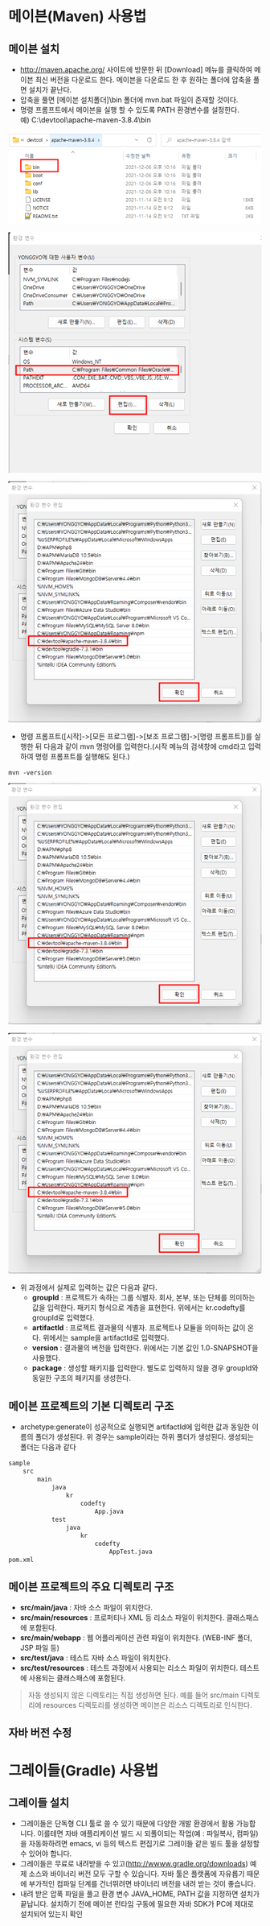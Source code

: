 # 메이븐(Maven) 사용법 

## 메이븐 설치

- http://maven.apache.org/ 사이트에 방문한 뒤 [Download] 메뉴를 클릭하여 메이븐 최신 버전을 다운로드 한다. 메이븐을 다운로드 한 후 원하는 폴더에 압축을 풀면 설치가 끝난다.
- 압축을 풀면 [메이븐 설치폴더]\bin 폴더에 mvn.bat 파일이 존재할 것이다.
- 명령 프롬프트에서 메이븐을 실행 할 수 있도록 PATH 환경변수를 설정한다. <br>예) C:\devtool\apache-maven-3.8.4\bin

![image1](https://raw.githubusercontent.com/yonggyo1125/lecture_spring/master/2.%20%EB%A9%94%EC%9D%B4%EB%B8%90(Maven)%2C%20%EA%B7%B8%EB%A0%88%EC%9D%B4%EB%93%A4(Gradle)%20%EC%82%AC%EC%9A%A9%EB%B2%95/images/image1.png)


![image2](https://raw.githubusercontent.com/yonggyo1125/lecture_spring/master/2.%20%EB%A9%94%EC%9D%B4%EB%B8%90(Maven)%2C%20%EA%B7%B8%EB%A0%88%EC%9D%B4%EB%93%A4(Gradle)%20%EC%82%AC%EC%9A%A9%EB%B2%95/images/image2.png)

![image3](https://raw.githubusercontent.com/yonggyo1125/lecture_spring/master/2.%20%EB%A9%94%EC%9D%B4%EB%B8%90(Maven)%2C%20%EA%B7%B8%EB%A0%88%EC%9D%B4%EB%93%A4(Gradle)%20%EC%82%AC%EC%9A%A9%EB%B2%95/images/image3.png)

- 명령 프롬프트([시작]->[모든 프로그램]->[보조 프로그램]->[명령 프롬프트])를 실행한 뒤 다음과 같이 mvn 명령어를 입력한다.(시작 메뉴의 검색창에 cmd라고 입력하여 명령 프롬프트를 실행해도 된다.)

```
mvn -version
```

![image4](https://raw.githubusercontent.com/yonggyo1125/lecture_spring/master/2.%20%EB%A9%94%EC%9D%B4%EB%B8%90(Maven)%2C%20%EA%B7%B8%EB%A0%88%EC%9D%B4%EB%93%A4(Gradle)%20%EC%82%AC%EC%9A%A9%EB%B2%95/images/image3.png)

![image5](https://raw.githubusercontent.com/yonggyo1125/lecture_spring/master/2.%20%EB%A9%94%EC%9D%B4%EB%B8%90(Maven)%2C%20%EA%B7%B8%EB%A0%88%EC%9D%B4%EB%93%A4(Gradle)%20%EC%82%AC%EC%9A%A9%EB%B2%95/images/image3.png)

- 위 과정에서 실제로 입력하는 값은 다음과 같다.
  - <b>groupId</b> : 프로젝트가 속하는 그룹 식별자. 회사, 본부, 또는 단체를 의미하는 값을 입력한다. 패키지 형식으로 계층을 표현한다. 위에서는 kr.codefty를 groupId로 입력했다.
  - <b>artifactId</b> : 프로젝트 결과물의 식별자. 프로젝트나 모듈을 의미하는 값이 온다. 위에서는 sample을 artifactId로 입력했다.
  - <b>version</b> : 결과물의 버전을 입력한다. 위에서는 기본 값인 1.0-SNAPSHOT을 사용했다.
  - <b>package</b> : 생성할 패키지를 입력한다. 별도로 입력하지 않을 경우 groupId와 동일한 구조의 패키지를 생성한다.

## 메이븐 프로젝트의 기본 디렉토리 구조

- archetype:generate이 성공적으로 실행되면 artifactId에 입력한 값과 동일한 이름의 폴더가 생성된다. 위 경우는 sample이라는 하위 폴더가 생성된다. 생성되는 폴더는 다음과 같다

```
sample
    src
        main
            java
                kr
                    codefty
                        App.java
            test
                java
                    kr
                        codefty
                            AppTest.java
pom.xml
```

## 메이븐 프로젝트의 주요 디렉토리 구조 

- <b>src/main/java</b> : 자바 소스 파일이 위치한다.
- <b>src/main/resources</b> : 프로퍼티나 XML 등 리소스 파일이 위치한다. 클래스패스에 포함된다.
- <b>src/main/webapp</b> : 웹 어플리케이션 관련 파일이 위치한다. (WEB-INF 폴더, JSP 파일 등)
- <b>src/test/java</b> : 테스트 자바 소스 파일이 위치한다.
- <b>src/test/resources</b> : 테스트 과정에서 사용되는 리소스 파일이 위치한다. 테스트에 사용되는 클래스패스에 포함된다.

> 자동 생성되지 않은 디렉토리는 직접 생성하면 된다. 예를 들어 src/main 디렉토리에 resources 디렉토리를 생성하면 메이븐은 리소스 디렉토리로 인식한다.

## 자바 버전 수정



# 그레이들(Gradle) 사용법

## 그레이들 설치 

-  그레이들은 단독형 CLI 툴로 쓸 수 있기 때문에 다양한 개발 환경에서 활용 가능합니다. 이를테면 자바 애플리케이션 빌드 시 되풀이되는 작업(예 : 파일복사, 컴파일)을 자동화하려면 emacs, vi 등의 텍스트 편집기로 그레이들 같은 빌드 툴을 설정할 수 있어야 합니다.
- 그레이들은 무료로 내려받을 수 있고(http://wwww.gradle.org/downloads) 예제 소스와 바이너리 버전 모두 구할 수 있습니다. 자바 툴은 플랫폼에 자유롭기 때문에 부가적인 컴파일 단계를 건너뛰려면 바이너리 버전을 내려 받는 것이 좋습니다.
- 내려 받은 압푹 파일을 풀고 환경 변수 JAVA_HOME, PATH 값을 지정하면 설치가 끝납니다. 설치하기 전에 메이븐 런타임 구동에 필요한 자바 SDK가 PC에 제대로 설치되어 있는지 확인

